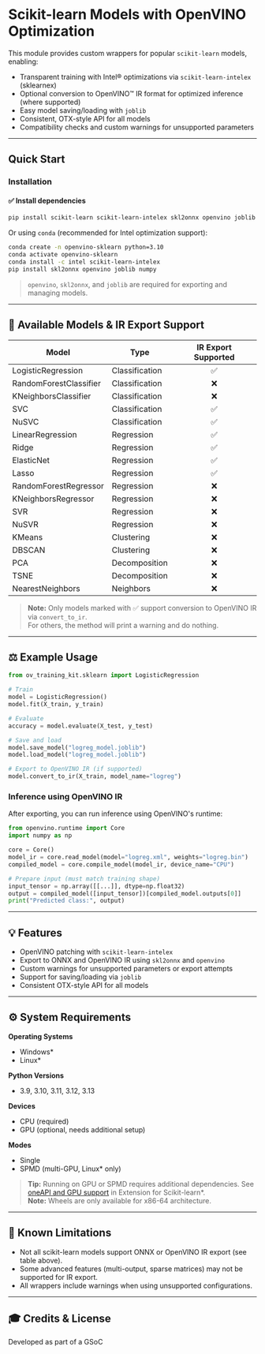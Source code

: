 # Scikit-learn Models with OpenVINO Optimization

This module provides custom wrappers for popular `scikit-learn` models, enabling:

* Transparent training with Intel® optimizations via `scikit-learn-intelex` (sklearnex)
* Optional conversion to OpenVINO™ IR format for optimized inference (where supported)
* Easy model saving/loading with `joblib`
* Consistent, OTX-style API for all models
* Compatibility checks and custom warnings for unsupported parameters

---

## Quick Start

### Installation

#### ✅ Install dependencies

```bash
pip install scikit-learn scikit-learn-intelex skl2onnx openvino joblib numpy
```

Or using `conda` (recommended for Intel optimization support):

```bash
conda create -n openvino-sklearn python=3.10
conda activate openvino-sklearn
conda install -c intel scikit-learn-intelex
pip install skl2onnx openvino joblib numpy
```

> `openvino`, `skl2onnx`, and `joblib` are required for exporting and managing models.

---

## 📂 Available Models & IR Export Support

| Model                   | Type           | IR Export Supported |
|-------------------------|----------------|:------------------:|
| LogisticRegression      | Classification | ✅                |
| RandomForestClassifier  | Classification | ❌                |
| KNeighborsClassifier    | Classification | ❌                |
| SVC                     | Classification | ✅                |
| NuSVC                   | Classification | ✅                |
| LinearRegression        | Regression     | ✅                |
| Ridge                   | Regression     | ✅                |
| ElasticNet              | Regression     | ✅                |
| Lasso                   | Regression     | ✅                |
| RandomForestRegressor   | Regression     | ❌                |
| KNeighborsRegressor     | Regression     | ❌                |
| SVR                     | Regression     | ❌                |
| NuSVR                   | Regression     | ❌                |
| KMeans                  | Clustering     | ❌                |
| DBSCAN                  | Clustering     | ❌                |
| PCA                     | Decomposition  | ❌                |
| TSNE                    | Decomposition  | ❌                |
| NearestNeighbors        | Neighbors      | ❌                |

> **Note:** Only models marked with ✅ support conversion to OpenVINO IR via `convert_to_ir`.  
> For others, the method will print a warning and do nothing.

---

## ⚖️ Example Usage

```python
from ov_training_kit.sklearn import LogisticRegression

# Train
model = LogisticRegression()
model.fit(X_train, y_train)

# Evaluate
accuracy = model.evaluate(X_test, y_test)

# Save and load
model.save_model("logreg_model.joblib")
model.load_model("logreg_model.joblib")

# Export to OpenVINO IR (if supported)
model.convert_to_ir(X_train, model_name="logreg")
```

### Inference using OpenVINO IR

After exporting, you can run inference using OpenVINO's runtime:

```python
from openvino.runtime import Core
import numpy as np

core = Core()
model_ir = core.read_model(model="logreg.xml", weights="logreg.bin")
compiled_model = core.compile_model(model_ir, device_name="CPU")

# Prepare input (must match training shape)
input_tensor = np.array([[...]], dtype=np.float32)
output = compiled_model([input_tensor])[compiled_model.outputs[0]]
print("Predicted class:", output)
```

---

## 💡 Features

* OpenVINO patching with `scikit-learn-intelex`
* Export to ONNX and OpenVINO IR using `skl2onnx` and `openvino`
* Custom warnings for unsupported parameters or export attempts
* Support for saving/loading via `joblib`
* Consistent OTX-style API for all models

---

## ⚙️ System Requirements

**Operating Systems**
- Windows\*
- Linux\*

**Python Versions**
- 3.9, 3.10, 3.11, 3.12, 3.13

**Devices**
- CPU (required)
- GPU (optional, needs additional setup)

**Modes**
- Single
- SPMD (multi-GPU, Linux* only)

> **Tip:** Running on GPU or SPMD requires additional dependencies. See [oneAPI and GPU support](https://intel.github.io/scikit-learn-intelex/oneapi.html) in Extension for Scikit-learn*.  
> **Note:** Wheels are only available for x86-64 architecture.

---

## 🚫 Known Limitations

- Not all scikit-learn models support ONNX or OpenVINO IR export (see table above).
- Some advanced features (multi-output, sparse matrices) may not be supported for IR export.
- All wrappers include warnings when using unsupported configurations.

---

## 🎓 Credits & License

Developed as part of a GSoC